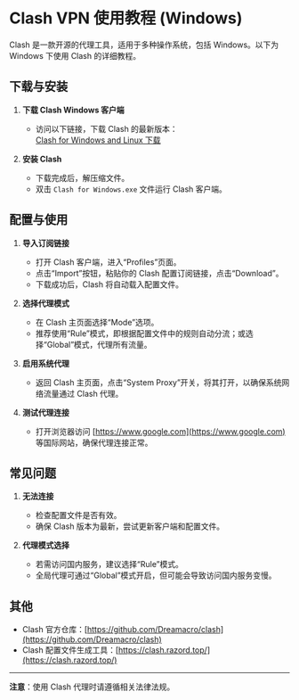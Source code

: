 # Clash VPN 使用教程 (Windows)

Clash 是一款开源的代理工具，适用于多种操作系统，包括 Windows。以下为 Windows 下使用 Clash 的详细教程。

## 下载与安装

1. **下载 Clash Windows 客户端**  
   - 访问以下链接，下载 Clash 的最新版本：  
     [Clash for Windows and Linux 下载](https://drive.google.com/drive/folders/1esNCf07lV1B41eUEgfbxMvuZnGZNdZon?dmr=1&ec=wgc-drive-hero-goto)

2. **安装 Clash**  
   - 下载完成后，解压缩文件。
   - 双击 `Clash for Windows.exe` 文件运行 Clash 客户端。

## 配置与使用

1. **导入订阅链接**  
   - 打开 Clash 客户端，进入“Profiles”页面。
   - 点击“Import”按钮，粘贴你的 Clash 配置订阅链接，点击“Download”。
   - 下载成功后，Clash 将自动载入配置文件。

2. **选择代理模式**  
   - 在 Clash 主页面选择“Mode”选项。
   - 推荐使用“Rule”模式，即根据配置文件中的规则自动分流；或选择“Global”模式，代理所有流量。

3. **启用系统代理**  
   - 返回 Clash 主页面，点击“System Proxy”开关，将其打开，以确保系统网络流量通过 Clash 代理。

4. **测试代理连接**  
   - 打开浏览器访问 [https://www.google.com](https://www.google.com) 等国际网站，确保代理连接正常。

## 常见问题

1. **无法连接**  
   - 检查配置文件是否有效。
   - 确保 Clash 版本为最新，尝试更新客户端和配置文件。

2. **代理模式选择**  
   - 若需访问国内服务，建议选择“Rule”模式。
   - 全局代理可通过“Global”模式开启，但可能会导致访问国内服务变慢。

## 其他

- Clash 官方仓库：[https://github.com/Dreamacro/clash](https://github.com/Dreamacro/clash)
- Clash 配置文件生成工具：[https://clash.razord.top/](https://clash.razord.top/)

---

**注意**：使用 Clash 代理时请遵循相关法律法规。
